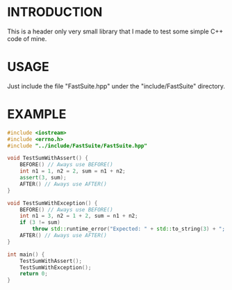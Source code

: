 # INTRODUCTION
This is a header only very small library that I made to test some simple C++ code of mine.

# USAGE
Just include the file "FastSuite.hpp" under the "include/FastSuite" directory.

# EXAMPLE
```cpp
#include <iostream>
#include <errno.h>
#include "../include/FastSuite/FastSuite.hpp"

void TestSumWithAssert() {
    BEFORE() // Aways use BEFORE()
    int n1 = 1, n2 = 2, sum = n1 + n2;
    assert(3, sum);
    AFTER() // Aways use AFTER()
}

void TestSumWithException() {
    BEFORE() // Aways use BEFORE()
    int n1 = 3, n2 = 1 + 2, sum = n1 + n2;
    if (3 != sum) 
        throw std::runtime_error("Expected: " + std::to_string(3) + "; Found: " + std::to_string(sum));
    AFTER() // Aways use AFTER()
}

int main() {
    TestSumWithAssert();
    TestSumWithException();
    return 0;
}
```
